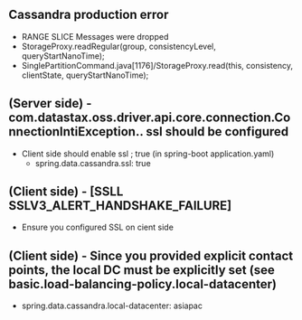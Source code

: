 ## Cassandra production error

* RANGE SLICE Messages were dropped
* StorageProxy.readRegular(group, consistencyLevel, queryStartNanoTime);
* SinglePartitionCommand.java[1176]/StorageProxy.read(this, consistency, clientState, queryStartNanoTime);


## (Server side) - com.datastax.oss.driver.api.core.connection.ConnectionIntiException.. ssl should be configured
* Client side should enable ssl ; true (in spring-boot application.yaml)
  * spring.data.cassandra.ssl: true

## (Client side) - [SSLL SSLV3_ALERT_HANDSHAKE_FAILURE]
* Ensure you configured SSL on cient side

## (Client side) - Since you provided explicit contact points, the local DC must be explicitly set (see basic.load-balancing-policy.local-datacenter)
* spring.data.cassandra.local-datacenter: asiapac
